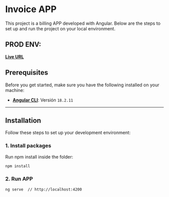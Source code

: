 
# Invoice APP

This project is a billing APP developed with Angular. Below are the steps to set up and run the project on your local environment.

## PROD ENV:
 **[Live URL](https://invoices-front.netlify.app/invoices)**

 
## Prerequisites

Before you get started, make sure you have the following installed on your machine:
- **[Angular CLI](https://github.com/angular/angular-cli)**: Versión `18.2.11`
---

## Installation

Follow these steps to set up your development environment:

### 1.  Install packages
Run npm install inside the folder:

```bash
npm install
```

### 2. Run APP

```bash
ng serve  // http://localhost:4200
```

